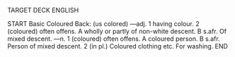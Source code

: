 TARGET DECK
ENGLISH

START
Basic
Coloured
Back: (us colored) —adj. 1 having colour. 2 (coloured) often offens. A wholly or partly of non-white descent. B s.afr. Of mixed descent. —n. 1 (coloured) often offens. A coloured person. B s.afr. Person of mixed descent. 2 (in pl.) Coloured clothing etc. For washing.
END

